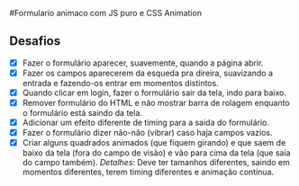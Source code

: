 #Formulario animaco com JS puro e CSS Animation 

## Desafios 

- [x] Fazer o formulário aparecer, suavemente, quando a página abrir. 
- [x] Fazer os campos aparecerem da esqueda pra direira, suavizando a entrada e fazendo-os entrar em momentos distintos. 
- [x] Quando clicar em login, fazer o formulário sair da tela, indo para baixo. 
- [x] Remover formulário do HTML e não mostrar barra de rolagem enquanto o formulário está saindo da tela. 
- [x] Adicionar um efeito diferente de timing para a saida do formulário. 
- [x] Fazer o formulário dizer não-não (vibrar) caso haja campos vazios. 
-[x] Criar alguns quadrados animados (que fiquem girando) e que saem de baixo da tela (fora do campo de visão) e vão para cima da tela (que saia do campo também). _Detalhes_: Deve ter tamanhos diferentes, saindo em momentos diferentes, terem timing diferentes e animação contínua. 
